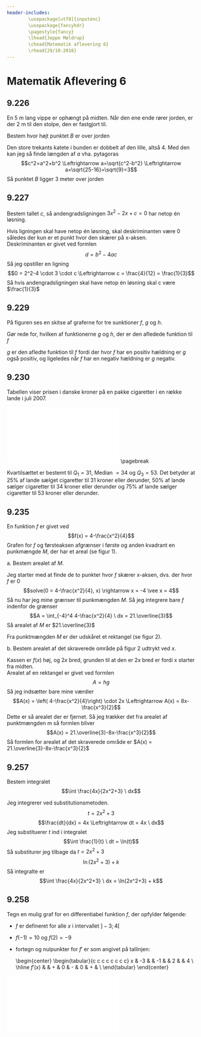 ```yaml
---
header-includes:
        \usepackage[utf8]{inputenc}
        \usepackage{fancyhdr}
        \pagestyle{fancy}
        \lhead{Jeppe Møldrup}
        \chead{Matematik aflevering 6}
        \rhead{29/10-2018}
---
```


# Matematik Aflevering 6

## 9.226

En 5 m lang vippe er ophængt på midten. Når den ene ende rører
jorden, er der 2 m til den stolpe, den er fastgjort til.

Bestem hvor højt punktet $B$ er over jorden

Den store trekants katete i bunden er dobbelt af den lille, altså 4. Med den kan jeg så finde
længden af $a$ vha. pytagoras
$$c^2=a^2+b^2 \Leftrightarrow a=\sqrt{c^2-b^2} \Leftrightarrow a=\sqrt{25-16}=\sqrt{9}=3$$
Så punktet $B$ ligger 3 meter over jorden

## 9.227

Bestem tallet $c$, så andengradsligningen $3x^2-2x+c = 0$ har netop én løsning.

Hvis ligningen skal have netop én løsning, skal deskriminanten være 0 således der
kun er et punkt hvor den skærer på x-aksen.  
Deskriminanten er givet ved formlen
$$d = b^2-4ac$$
Så jeg opstiller en ligning
$$0 = 2^2-4 \cdot 3 \cdot c \Leftrightarrow c = \frac{4}{12} = \frac{1}{3}$$
Så hvis andengradsligningen skal have netop én løsning skal c være $\frac{1}{3}$

## 9.229

På figuren ses en skitse af graferne for tre sunktioner $f$, $g$ og $h$.

Gør rede for, hvilken af funktionerne $g$ og $h$, der er den afledede funktion til $f$

$g$ er den afledte funktion til $f$ fordi der hvor $f$ har en positiv hældning er $g$
også positiv, og ligeledes når $f$ har en negativ hældning er $g$ negativ.

## 9.230

Tabellen viser prisen i danske kroner på en pakke cigaretter i en række lande i juli 2007.

![Cigaretpriser](figure/unnamed-chunk-1-1.pdf)
\pagebreak

Kvartilsættet er bestemt til $Q_1 = 31$, Median $= 34$ og $Q_3 = 53$. Det betyder at 25\%
af lande sælget cigaretter til 31 kroner eller derunder, 50\% af lande sælger cigaretter til
34 kroner eller derunder og 75\% af lande sælger cigaretter til 53 kroner eller derunder.

## 9.235

En funktion $f$ er givet ved
$$f(x) = 4-\frac{x^2}{4}$$
Grafen for $f$ og førsteaksen afgrænser i første og anden kvadrant en punkmængde $M$, der har et
areal (se figur 1).

a. Bestem arealet af $M$.
   
   Jeg starter med at finde de to punkter hvor $f$ skærer x-aksen, dvs. der hvor $f$ er 0
   $$solve(0 = 4-\frac{x^2}{4}, x) \rightarrow x = -4 \vee x = 4$$
   Så nu har jeg mine grænser til punkmængden $M$. Så jeg integrere bare $f$ indenfor de grænser
   $$A = \int_{-4}^4 4-\frac{x^2}{4} \ dx = 21.\overline{3}$$
   Så arealet af $M$ er $21.\overline{3}$

Fra punktmængden $M$ er der udskåret et rektangel (se figur 2).

b. Bestem arealet af det skraverede område på figur 2 udtrykt ved $x$.
   
   Kassen er $f(x)$ høj, og $2x$ bred, grunden til at den er $2x$ bred er fordi x starter fra midten.  
   Arealet af en rektangel er givet ved formlen
   $$A = hg$$
   Så jeg indsætter bare mine værdier
   $$A(x) = \left( 4-\frac{x^2}{4}\right) \cdot 2x \Leftrightarrow A(x) = 8x-\frac{x^3}{2}$$
   Dette er så arealet der er fjernet. Så jeg trækker det fra arealet af punktmængden m så formlen bliver
   $$A(x) = 21.\overline{3}-8x-\frac{x^3}{2}$$
   Så formlen for arealet af det skraverede område er $A(x) = 21.\overline{3}-8x-\frac{x^3}{2}$

## 9.257

Bestem integralet
$$\int \frac{4x}{2x^2+3} \ dx$$

Jeg integrerer ved substitutionsmetoden.
$$t = 2x^2 + 3$$
$$\frac{dt}{dx} = 4x \Leftrightarrow dt = 4x \ dx$$
Jeg substituerer $t$ ind i integralet
$$\int \frac{1}{t} \ dt = \ln(t)$$
Så substiturer jeg tilbage da $t = 2x^2 + 3$
$$\ln(2x^2+3)+k$$
Så integralte er
$$\int \frac{4x}{2x^2+3} \ dx = \ln(2x^2+3) + k$$

## 9.258

Tegn en mulig graf for en differentiabel funktion $f$, der opfylder følgende:

* $f$ er defineret for alle $x$ i intervallet $]-3;4[$

* $f(-1) = 10$ og $f(2) = -9$

* fortegn og nulpunkter for $f'$ er som angivet på tallinjen:
  
  \begin{center}
  \begin{tabular}{c c c c c c c c}
  x & -3 & & -1 & & 2 & & 4 \\
  \hline
  $f'(x)$ & & + & 0 & - & 0 & + & \\
  \end{tabular}
  \end{center}

![](figure/diagram.pdf)
